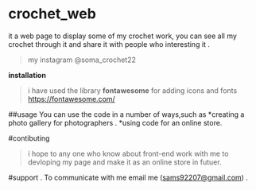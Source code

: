 # crochet_web
it a web page to display some of my crochet work, you can see all my crochet through it and share it with people who interesting it .
>my instagram @soma_crochet22

**installation**
>i have used the library **fontawesome** for adding icons and fonts  https://fontawesome.com/


##usage
You can use the code in a number of ways,such as
*creating a photo gallery for photographers .
*using code for an online store.

#contibuting
>i hope to any one who know about front-end work with me to devloping my page and make it as an online store in futuer.


#support .
To communicate with me email me (sams92207@gmail.com) .


